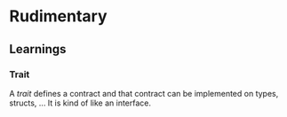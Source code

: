 # Rudimentary

## Learnings

### Trait
A *trait* defines a contract and that contract can be implemented on types, structs, ... It is kind of like an interface.

